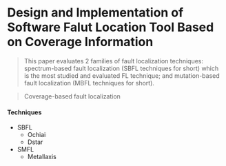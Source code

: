 # Design and Implementation of Software Falut Location Tool Based on Coverage Information


>This paper evaluates 2 families of fault localization techniques: 
spectrum-based fault localization (SBFL techniques for short) which is the most studied and evaluated FL technique; 
and mutation-based fault localization (MBFL techniques for short).

>Coverage-based fault localization

#### Techniques
* SBFL
    * Ochiai
    * Dstar
* SMFL
    * Metallaxis

    

